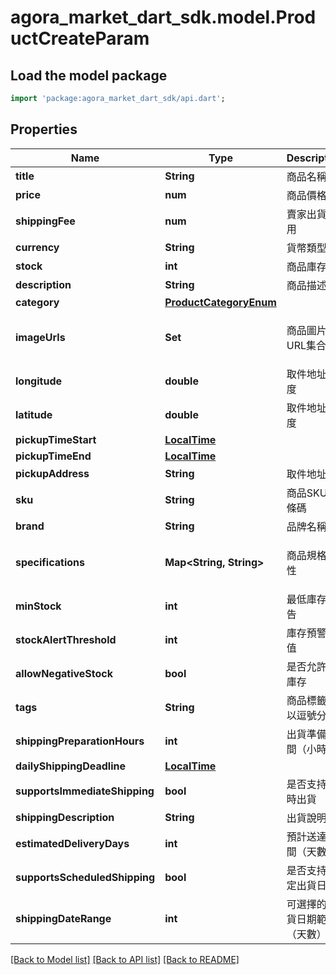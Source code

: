 # agora_market_dart_sdk.model.ProductCreateParam

## Load the model package
```dart
import 'package:agora_market_dart_sdk/api.dart';
```

## Properties
Name | Type | Description | Notes
------------ | ------------- | ------------- | -------------
**title** | **String** | 商品名稱 | 
**price** | **num** | 商品價格 | 
**shippingFee** | **num** | 賣家出貨費用 | [optional] 
**currency** | **String** | 貨幣類型 | 
**stock** | **int** | 商品庫存 | 
**description** | **String** | 商品描述 | 
**category** | [**ProductCategoryEnum**](ProductCategoryEnum.md) |  | 
**imageUrls** | **Set<String>** | 商品圖片URL集合 | [optional] [default to const {}]
**longitude** | **double** | 取件地址經度 | 
**latitude** | **double** | 取件地址緯度 | 
**pickupTimeStart** | [**LocalTime**](LocalTime.md) |  | 
**pickupTimeEnd** | [**LocalTime**](LocalTime.md) |  | 
**pickupAddress** | **String** | 取件地址 | 
**sku** | **String** | 商品SKU或條碼 | [optional] 
**brand** | **String** | 品牌名稱 | [optional] 
**specifications** | **Map<String, String>** | 商品規格屬性 | [optional] [default to const {}]
**minStock** | **int** | 最低庫存警告 | [optional] 
**stockAlertThreshold** | **int** | 庫存預警閾值 | [optional] 
**allowNegativeStock** | **bool** | 是否允許負庫存 | [optional] 
**tags** | **String** | 商品標籤，以逗號分隔 | [optional] 
**shippingPreparationHours** | **int** | 出貨準備時間（小時） | [optional] 
**dailyShippingDeadline** | [**LocalTime**](LocalTime.md) |  | [optional] 
**supportsImmediateShipping** | **bool** | 是否支持即時出貨 | [optional] 
**shippingDescription** | **String** | 出貨說明 | [optional] 
**estimatedDeliveryDays** | **int** | 預計送達時間（天數） | [optional] 
**supportsScheduledShipping** | **bool** | 是否支持指定出貨日期 | [optional] 
**shippingDateRange** | **int** | 可選擇的出貨日期範圍（天數） | [optional] 

[[Back to Model list]](../README.md#documentation-for-models) [[Back to API list]](../README.md#documentation-for-api-endpoints) [[Back to README]](../README.md)


